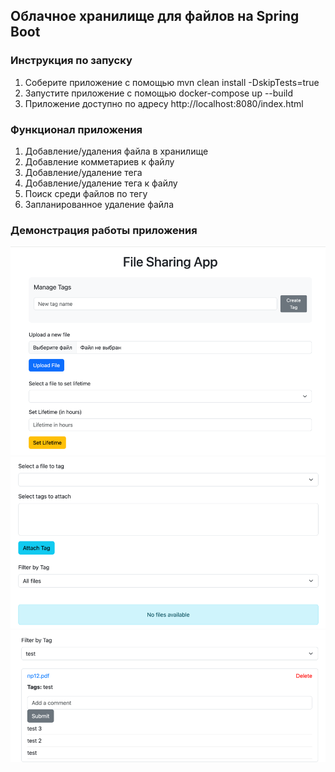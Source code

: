 ## Облачное хранилище для файлов на Spring Boot

### Инструкция по запуску

1. Соберите приложение с помощью mvn clean install -DskipTests=true
2. Запустите приложение с помощью docker-compose up --build
3. Приложение доступно по адресу
   http://localhost:8080/index.html

### Функционал приложения

1. Добавление/удаления файла в хранилище
2. Добавление комметариев к файлу
3. Добавление/удаление тега
4. Добавление/удаление тега к файлу
5. Поиск среди файлов по тегу
6. Запланированное удаление файла

### Демонстрация работы приложения

![img.png](img.png)
![img_1.png](img_1.png)
![img_2.png](img_2.png)